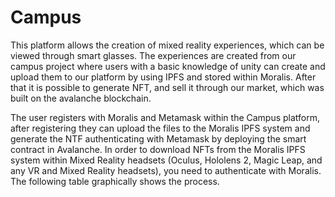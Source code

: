# Campus


This platform allows the creation of mixed reality experiences, which can be viewed through smart glasses. The experiences are created from our campus project where users with a basic knowledge of unity can create and upload them to our platform by using IPFS and stored within Moralis. After that it is possible to generate NFT, and sell it through our market, which was built on the avalanche blockchain.

The user registers with Moralis and Metamask within the Campus platform, after registering they can upload the files to the Moralis IPFS system and generate the NTF authenticating with Metamask by deploying the smart contract in Avalanche. In order to download NFTs from the Moralis IPFS system within Mixed Reality headsets (Oculus, Hololens 2, Magic Leap, and any VR and Mixed Reality headsets), you need to authenticate with Moralis. The following table graphically shows the process.
